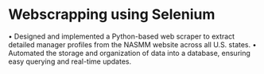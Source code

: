 # Webscrapping using Selenium
•	Designed and implemented a Python-based web scraper to extract detailed manager profiles from the NASMM website across all U.S. states.
•	Automated the storage and organization of data into a database, ensuring easy querying and real-time updates.
